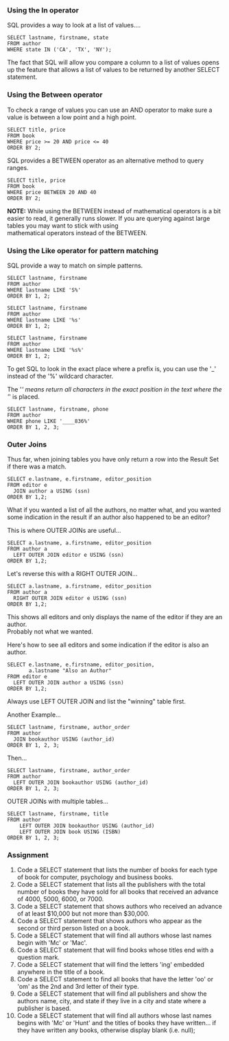 ### Using the In operator 

SQL provides a way to look at a list of values....
```
SELECT lastname, firstname, state
FROM author
WHERE state IN ('CA', 'TX', 'NY');
```

The fact that SQL will allow you compare a column to a list of values opens up the feature that allows a list of values to be returned by another SELECT statement.  


### Using the Between operator 

To check a range of values you can use an AND operator to make sure a value is between a low point and a high point.  

```
SELECT title, price
FROM book
WHERE price >= 20 AND price <= 40
ORDER BY 2;
```

SQL provides a BETWEEN operator as an alternative method to query ranges.  
```
SELECT title, price
FROM book
WHERE price BETWEEN 20 AND 40
ORDER BY 2;
```

**NOTE:**  While using the BETWEEN instead of mathematical operators is a bit easier to read, it generally runs slower.  If you are querying against large tables you may want to stick with using  
mathematical operators instead of the BETWEEN.  

### Using the Like operator for pattern matching 

SQL provide a way to match on simple patterns.  
```
SELECT lastname, firstname
FROM author
WHERE lastname LIKE 'S%'
ORDER BY 1, 2;
```

```
SELECT lastname, firstname
FROM author
WHERE lastname LIKE '%s'
ORDER BY 1, 2;
```

```
SELECT lastname, firstname
FROM author
WHERE lastname LIKE '%s%'
ORDER BY 1, 2;
```

To get SQL to look in the exact place where a prefix is, you can use the '_' instead of the '%' wildcard character.  

The '_' means return all characters in the exact position in the text where the '_' is placed.  

```
SELECT lastname, firstname, phone
FROM author
WHERE phone LIKE '____836%'
ORDER BY 1, 2, 3;
```

### Outer Joins

Thus far, when joining tables you have only return a row into the Result Set if there was a match.  
```
SELECT e.lastname, e.firstname, editor_position
FROM editor e
  JOIN author a USING (ssn)
ORDER BY 1,2;
```

What if you wanted a list of all the authors, no matter what, and you wanted some indication in the result if an author also happened to be an editor?  

This is where OUTER JOINs are useful...  
```
SELECT a.lastname, a.firstname, editor_position
FROM author a
  LEFT OUTER JOIN editor e USING (ssn)
ORDER BY 1,2;
```

Let's reverse this with a RIGHT OUTER JOIN...  
```
SELECT a.lastname, a.firstname, editor_position
FROM author a
  RIGHT OUTER JOIN editor e USING (ssn)
ORDER BY 1,2;
```
This shows all editors and only displays the name of the editor if they are an author.  
Probably not what we wanted.  

Here's how to see all editors and some indication if the editor is also an author.  
```
SELECT e.lastname, e.firstname, editor_position,
       a.lastname "Also an Author"
FROM editor e
  LEFT OUTER JOIN author a USING (ssn)
ORDER BY 1,2;
```
Always use LEFT OUTER JOIN and list the "winning" table first.  

Another Example...  
```
SELECT lastname, firstname, author_order
FROM author
  JOIN bookauthor USING (author_id)
ORDER BY 1, 2, 3;
```
Then...  
```
SELECT lastname, firstname, author_order
FROM author
  LEFT OUTER JOIN bookauthor USING (author_id)
ORDER BY 1, 2, 3;
```

OUTER JOINs with multiple tables...  
```
SELECT lastname, firstname, title
FROM author
	LEFT OUTER JOIN bookauthor USING (author_id)
	LEFT OUTER JOIN book USING (ISBN)
ORDER BY 1, 2, 3;
```

### Assignment
1. Code a SELECT statement that lists the number of books for each type of book for computer, psychology and business books.
2. Code a SELECT statement that lists all the publishers with the total number of books they have sold for all books that received an advance of 4000, 5000, 6000, or 7000.
3. Code a SELECT statement that shows authors who received an advance of at least $10,000 but not more than $30,000.
4. Code a SELECT statement that shows authors who appear as the second or third person listed on a book.
5. Code a SELECT statement that will find all authors whose last names begin with 'Mc' or 'Mac'.
6. Code a SELECT statement that will find books whose titles end with a question mark.
7. Code a SELECT statement that will find the letters 'ing' embedded anywhere in the title of a book.
8. Code a SELECT statement to find all books that have the letter 'oo' or 'om' as the 2nd and 3rd letter of their type.
9. Code a SELECT statement that will find all publishers and show the authors name, city, and state if they live in a city and state where a publisher is based.  
10. Code a SELECT statement that will find all authors whose last names begins with 'Mc' or 'Hunt' and the titles of books they have written... if they have written any books, otherwise display blank (i.e. null);  
